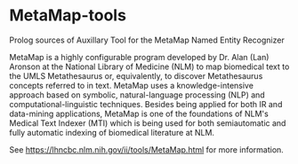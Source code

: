 # MetaMap-tools
Prolog sources of Auxillary Tool for the MetaMap Named Entity Recognizer

MetaMap is a highly configurable program developed by Dr. Alan (Lan) Aronson at the National Library of Medicine (NLM) to map biomedical text to the UMLS Metathesaurus or, equivalently, to discover Metathesaurus concepts referred to in text. MetaMap uses a knowledge-intensive approach based on symbolic, natural-language processing (NLP) and computational-linguistic techniques. Besides being applied for both IR and data-mining applications, MetaMap is one of the foundations of NLM's Medical Text Indexer (MTI) which is being used for both semiautomatic and fully automatic indexing of biomedical literature at NLM. 

See https://lhncbc.nlm.nih.gov/ii/tools/MetaMap.html for more information.
